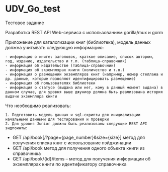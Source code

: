 # UDV_Go_test
Тестовое задание

Разработка REST API Web-сервиса с использованием gorilla/mux и gorm

Приложение для каталогизации книг (библиотека), модель данных должна учитывать следующую информацию:

	- информацию о книге: заголовок, краткое описание, список автором, год, издание, издательство и т.п. (таблица-справочник)
	- информация об издательстве (таблица-справочник)
	- информация об экземплярах книги (количество и т.п.)
	- информация о размещении экземпляров книг (например, номер стеллажа и др. данные, которые позволяют идентифицировать размещение)
	- информация об пользователях библиотеки
	- информация о статусе (выдана или нет, кому в данный момент выдана) в данном случае, для уровня выше джуниор должна быть реализована история выдачи экземпляра книги
Что необходимо реализовать:

    1. Подготовить модель данных и sql-скрипты для инициализации начальными данными для тестирования и проверки
    2. Для уровня Junior должны быть реализованы следующие REST API эндпоинты:
* GET /api/book[/?page={page_number}&size={size}] метод для получения списка книг с использование пэйджинации
* GET /api/book метод для получения одного объекта книги из справочника
* GET /api/book/{id}/items – метод для получения информации об экземплярах книги по идентификатору справочника
